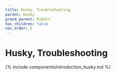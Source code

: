```yaml
---
title: Husky, Troubleshooting
parent: Husky
grand_parent: Robots
has_children: false
nav_order: 5
---
```


# Husky, Troubleshooting

{% include components/introduction_husky.md %}

<!-- TODO -->
